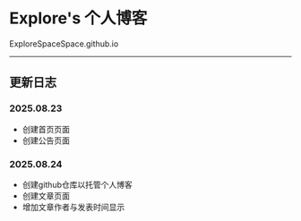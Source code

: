 # Explore's 个人博客

ExploreSpaceSpace.github.io

---

## 更新日志

### 2025.08.23 
- 创建首页页面
- 创建公告页面

### 2025.08.24
- 创建github仓库以托管个人博客
- 创建文章页面
- 增加文章作者与发表时间显示
